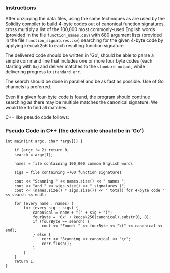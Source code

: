 ### Instructions

After unzipping the data files, using the same techniques as are used by the Solidity compiler to build 4-byte codes out of canonical function signatures, cross multiply a list of the 100,000 most commonly-used English words (provided in the file `function_names.csv`) with 680 argument lists (provided in the file `function_signatures.csv`) searching for the given 4-byte code by applying keccak256 to each resulting function signature.

The delivered code should be written in 'Go', should be able to parse a simple command line that includes one or more four byte codes (each starting with `0x`) and deliver matches to the `standard output`, while delivering progress to `standard err`.

The search should be done in parallel and be as fast as possible. Use of Go channels is preferred.

Even if a given four-byte code is found, the program should continue searching as there may be multiple matches the canonical signature. We would like to find all matches.

C++ like pseudo code follows:

### Pseudo Code in C++ (the deliverable should be in 'Go')

    int main(int argc, char *argv[]) {

        if (argc != 2) return 0;
        search = argv[1];

        names = file containing 100,000 common English words

        sigs = file containing ~700 function signatures

        cout << "Scanning " << names.size() << " names ";
        cout << "and " << sigs.size() << " signatures (";
        cout << (names.size() * sigs.size()) << " total) for 4-byte code " << search << endl;

        for (every name : names) {
            for (every sig : sigs) {
                canonical = name + "(" + sig + ")";
                fourByte = '0x' + keccak256(canonical).substr(0, 8);
                if (fourByte == search) {
                    cout << "Found: " << fourByte << "\t" << canonical << endl;
                } else {
                    cerr << "Scanning << canonical << "\r";
                    cerr.flush();
                }
            }
        }
        return 1;
    }

